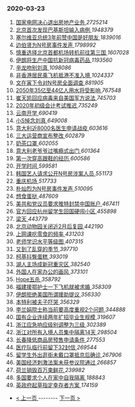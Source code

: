 ### 2020-03-23 
1. [ 国家电网决心退出房地产业务 ](https://s.weibo.com/weibo?q=%23%E5%9B%BD%E5%AE%B6%E7%94%B5%E7%BD%91%E5%86%B3%E5%BF%83%E9%80%80%E5%87%BA%E6%88%BF%E5%9C%B0%E4%BA%A7%E4%B8%9A%E5%8A%A1%23&Refer=top) *2725214*
1. [ 北京首次发现巴基斯坦输入病例 ](https://s.weibo.com/weibo?q=%23%E5%8C%97%E4%BA%AC%E9%A6%96%E6%AC%A1%E5%8F%91%E7%8E%B0%E5%B7%B4%E5%9F%BA%E6%96%AF%E5%9D%A6%E8%BE%93%E5%85%A5%E7%97%85%E4%BE%8B%23&Refer=top) *1948379*
1. [ 塞尔维亚总统3年前赞中国是好朋友 ](https://s.weibo.com/weibo?q=%23%E5%A1%9E%E5%B0%94%E7%BB%B4%E4%BA%9A%E6%80%BB%E7%BB%9F3%E5%B9%B4%E5%89%8D%E8%B5%9E%E4%B8%AD%E5%9B%BD%E6%98%AF%E5%A5%BD%E6%9C%8B%E5%8F%8B%23&Refer=top) *1839016*
1. [ 边伯贤为N号房事件发声 ](https://s.weibo.com/weibo?q=%23%E8%BE%B9%E4%BC%AF%E8%B4%A4%E4%B8%BAN%E5%8F%B7%E6%88%BF%E4%BA%8B%E4%BB%B6%E5%8F%91%E5%A3%B0%23&Refer=top) *1798992*
1. [ 慎重选择北京首都机场转机前往第三国 ](https://s.weibo.com/weibo?q=%23%E6%85%8E%E9%87%8D%E9%80%89%E6%8B%A9%E5%8C%97%E4%BA%AC%E9%A6%96%E9%83%BD%E6%9C%BA%E5%9C%BA%E8%BD%AC%E6%9C%BA%E5%89%8D%E5%BE%80%E7%AC%AC%E4%B8%89%E5%9B%BD%23&Refer=top) *1607028*
1. [ 伊朗将生产中国抗新冠病毒药品 ](https://s.weibo.com/weibo?q=%23%E4%BC%8A%E6%9C%97%E5%B0%86%E7%94%9F%E4%BA%A7%E4%B8%AD%E5%9B%BD%E6%8A%97%E6%96%B0%E5%86%A0%E7%97%85%E6%AF%92%E8%8D%AF%E5%93%81%23&Refer=top) *1193560*
1. [ 辛龙吻别刘真 ](https://s.weibo.com/weibo?q=%23%E8%BE%9B%E9%BE%99%E5%90%BB%E5%88%AB%E5%88%98%E7%9C%9F%23&Refer=top) *1098086*
1. [ 非香港居民乘飞机抵港不准入境 ](https://s.weibo.com/weibo?q=%23%E9%9D%9E%E9%A6%99%E6%B8%AF%E5%B1%85%E6%B0%91%E4%B9%98%E9%A3%9E%E6%9C%BA%E6%8A%B5%E6%B8%AF%E4%B8%8D%E5%87%86%E5%85%A5%E5%A2%83%23&Refer=top) *1024337*
1. [ 文在寅下令对N号房全面调查 ](https://s.weibo.com/weibo?q=%23%E6%96%87%E5%9C%A8%E5%AF%85%E4%B8%8B%E4%BB%A4%E5%AF%B9N%E5%8F%B7%E6%88%BF%E5%85%A8%E9%9D%A2%E8%B0%83%E6%9F%A5%23&Refer=top) *881905*
1. [ 2050年35亿至44亿人用水将受影响 ](https://s.weibo.com/weibo?q=%232050%E5%B9%B435%E4%BA%BF%E8%87%B344%E4%BA%BF%E4%BA%BA%E7%94%A8%E6%B0%B4%E5%B0%86%E5%8F%97%E5%BD%B1%E5%93%8D%23&Refer=top) *767548*
1. [ 崔天凯回应病毒来自美国军方说法 ](https://s.weibo.com/weibo?q=%23%E5%B4%94%E5%A4%A9%E5%87%AF%E5%9B%9E%E5%BA%94%E7%97%85%E6%AF%92%E6%9D%A5%E8%87%AA%E7%BE%8E%E5%9B%BD%E5%86%9B%E6%96%B9%E8%AF%B4%E6%B3%95%23&Refer=top) *745703*
1. [ 2020年初级会计考试推迟 ](https://s.weibo.com/weibo?q=%232020%E5%B9%B4%E5%88%9D%E7%BA%A7%E4%BC%9A%E8%AE%A1%E8%80%83%E8%AF%95%E6%8E%A8%E8%BF%9F%23&Refer=top) *735249*
1. [ 云南开学 ](https://s.weibo.com/weibo?q=%23%E4%BA%91%E5%8D%97%E5%BC%80%E5%AD%A6%23&Refer=top) *690419*
1. [ 小S悼念刘真 ](https://s.weibo.com/weibo?q=%23%E5%B0%8FS%E6%82%BC%E5%BF%B5%E5%88%98%E7%9C%9F%23&Refer=top) *649008*
1. [ 意大利近8000名医生申请战疫 ](https://s.weibo.com/weibo?q=%23%E6%84%8F%E5%A4%A7%E5%88%A9%E8%BF%918000%E5%90%8D%E5%8C%BB%E7%94%9F%E7%94%B3%E8%AF%B7%E6%88%98%E7%96%AB%23&Refer=top) *603616*
1. [ 三大运营商宣布整改 ](https://s.weibo.com/weibo?q=%23%E4%B8%89%E5%A4%A7%E8%BF%90%E8%90%A5%E5%95%86%E5%AE%A3%E5%B8%83%E6%95%B4%E6%94%B9%23&Refer=top) *602879*
1. [ 奶茶口罩 ](https://s.weibo.com/weibo?q=%23%E5%A5%B6%E8%8C%B6%E5%8F%A3%E7%BD%A9%23&Refer=top) *602055*
1. [ 意大利老爷爷过嘴瘾式出门 ](https://s.weibo.com/weibo?q=%23%E6%84%8F%E5%A4%A7%E5%88%A9%E8%80%81%E7%88%B7%E7%88%B7%E8%BF%87%E5%98%B4%E7%98%BE%E5%BC%8F%E5%87%BA%E9%97%A8%23&Refer=top) *601364*
1. [ 第一次穿高跟鞋的经历 ](https://s.weibo.com/weibo?q=%23%E7%AC%AC%E4%B8%80%E6%AC%A1%E7%A9%BF%E9%AB%98%E8%B7%9F%E9%9E%8B%E7%9A%84%E7%BB%8F%E5%8E%86%23&Refer=top) *600586*
1. [ 开学时间 ](https://s.weibo.com/weibo?q=%23%E5%BC%80%E5%AD%A6%E6%97%B6%E9%97%B4%23&Refer=top) *599581*
1. [ 韩国艺人请求公开N号房涉案人员 ](https://s.weibo.com/weibo?q=%23%E9%9F%A9%E5%9B%BD%E8%89%BA%E4%BA%BA%E8%AF%B7%E6%B1%82%E5%85%AC%E5%BC%80N%E5%8F%B7%E6%88%BF%E6%B6%89%E6%A1%88%E4%BA%BA%E5%91%98%23&Refer=top) *551173*
1. [ 重庆机场 ](https://s.weibo.com/weibo?q=%E9%87%8D%E5%BA%86%E6%9C%BA%E5%9C%BA&Refer=top) *517733*
1. [ 朴灿烈为N号房事件发声 ](https://s.weibo.com/weibo?q=%23%E6%9C%B4%E7%81%BF%E7%83%88%E4%B8%BAN%E5%8F%B7%E6%88%BF%E4%BA%8B%E4%BB%B6%E5%8F%91%E5%A3%B0%23&Refer=top) *510095*
1. [ 想食蛋挞 ](https://s.weibo.com/weibo?q=%E6%83%B3%E9%A3%9F%E8%9B%8B%E6%8C%9E&Refer=top) *487609*
1. [ 美共和党议员要求推特封禁中国账户 ](https://s.weibo.com/weibo?q=%23%E7%BE%8E%E5%85%B1%E5%92%8C%E5%85%9A%E8%AE%AE%E5%91%98%E8%A6%81%E6%B1%82%E6%8E%A8%E7%89%B9%E5%B0%81%E7%A6%81%E4%B8%AD%E5%9B%BD%E8%B4%A6%E6%88%B7%23&Refer=top) *467411*
1. [ 官方回应杭州留学生回国硬闯小区 ](https://s.weibo.com/weibo?q=%23%E5%AE%98%E6%96%B9%E5%9B%9E%E5%BA%94%E6%9D%AD%E5%B7%9E%E7%95%99%E5%AD%A6%E7%94%9F%E5%9B%9E%E5%9B%BD%E7%A1%AC%E9%97%AF%E5%B0%8F%E5%8C%BA%23&Refer=top) *455898*
1. [ 梁天 ](https://s.weibo.com/weibo?q=%E6%A2%81%E5%A4%A9&Refer=top) *443779*
1. [ 北京动物园关闭近2月后复园 ](https://s.weibo.com/weibo?q=%E5%8C%97%E4%BA%AC%E5%8A%A8%E7%89%A9%E5%9B%AD%E5%85%B3%E9%97%AD%E8%BF%912%E6%9C%88%E5%90%8E%E5%A4%8D%E5%9B%AD&Refer=top) *442190*
1. [ 上网课吃零食的频率 ](https://s.weibo.com/weibo?q=%23%E4%B8%8A%E7%BD%91%E8%AF%BE%E5%90%83%E9%9B%B6%E9%A3%9F%E7%9A%84%E9%A2%91%E7%8E%87%23&Refer=top) *431203*
1. [ 老师学识水平等级图 ](https://s.weibo.com/weibo?q=%23%E8%80%81%E5%B8%88%E5%AD%A6%E8%AF%86%E6%B0%B4%E5%B9%B3%E7%AD%89%E7%BA%A7%E5%9B%BE%23&Refer=top) *407315*
1. [ 又到了乱穿的季节 ](https://s.weibo.com/weibo?q=%23%E5%8F%88%E5%88%B0%E4%BA%86%E4%B9%B1%E7%A9%BF%E7%9A%84%E5%AD%A3%E8%8A%82%23&Refer=top) *397710*
1. [ 柯基抖臀蛋糕 ](https://s.weibo.com/weibo?q=%23%E6%9F%AF%E5%9F%BA%E6%8A%96%E8%87%80%E8%9B%8B%E7%B3%95%23&Refer=top) *393019*
1. [ 湖人主场成新冠重灾区 ](https://s.weibo.com/weibo?q=%23%E6%B9%96%E4%BA%BA%E4%B8%BB%E5%9C%BA%E6%88%90%E6%96%B0%E5%86%A0%E9%87%8D%E7%81%BE%E5%8C%BA%23&Refer=top) *382540*
1. [ 外国人在家办公的画风 ](https://s.weibo.com/weibo?q=%E5%A4%96%E5%9B%BD%E4%BA%BA%E5%9C%A8%E5%AE%B6%E5%8A%9E%E5%85%AC%E7%9A%84%E7%94%BB%E9%A3%8E&Refer=top) *373101*
1. [ Hope五杀 ](https://s.weibo.com/weibo?q=Hope%E4%BA%94%E6%9D%80&Refer=top) *358792*
1. [ 福建援鄂护士一下飞机就被求婚 ](https://s.weibo.com/weibo?q=%23%E7%A6%8F%E5%BB%BA%E6%8F%B4%E9%84%82%E6%8A%A4%E5%A3%AB%E4%B8%80%E4%B8%8B%E9%A3%9E%E6%9C%BA%E5%B0%B1%E8%A2%AB%E6%B1%82%E5%A9%9A%23&Refer=top) *358309*
1. [ 伊朗拒绝美国所谓援助提议 ](https://s.weibo.com/weibo?q=%23%E4%BC%8A%E6%9C%97%E6%8B%92%E7%BB%9D%E7%BE%8E%E5%9B%BD%E6%89%80%E8%B0%93%E6%8F%B4%E5%8A%A9%E6%8F%90%E8%AE%AE%23&Refer=top) *356330*
1. [ 本特利被夫子吓哭 ](https://s.weibo.com/weibo?q=%23%E6%9C%AC%E7%89%B9%E5%88%A9%E8%A2%AB%E5%A4%AB%E5%AD%90%E5%90%93%E5%93%AD%23&Refer=top) *356329*
1. [ 李兰娟院士称当前要高度重视2个问题 ](https://s.weibo.com/weibo?q=%23%E6%9D%8E%E5%85%B0%E5%A8%9F%E9%99%A2%E5%A3%AB%E7%A7%B0%E5%BD%93%E5%89%8D%E8%A6%81%E9%AB%98%E5%BA%A6%E9%87%8D%E8%A7%862%E4%B8%AA%E9%97%AE%E9%A2%98%23&Refer=top) *344888*
1. [ 国有企业连续两年扩招毕业生规模 ](https://s.weibo.com/weibo?q=%23%E5%9B%BD%E6%9C%89%E4%BC%81%E4%B8%9A%E8%BF%9E%E7%BB%AD%E4%B8%A4%E5%B9%B4%E6%89%A9%E6%8B%9B%E6%AF%95%E4%B8%9A%E7%94%9F%E8%A7%84%E6%A8%A1%23&Refer=top) *319607*
1. [ 浙江应急响应级别调整为三级 ](https://s.weibo.com/weibo?q=%E6%B5%99%E6%B1%9F%E5%BA%94%E6%80%A5%E5%93%8D%E5%BA%94%E7%BA%A7%E5%88%AB%E8%B0%83%E6%95%B4%E4%B8%BA%E4%B8%89%E7%BA%A7&Refer=top) *302389*
1. [ 浙江对所有入境人员集中隔离14天 ](https://s.weibo.com/weibo?q=%23%E6%B5%99%E6%B1%9F%E5%AF%B9%E6%89%80%E6%9C%89%E5%85%A5%E5%A2%83%E4%BA%BA%E5%91%98%E9%9B%86%E4%B8%AD%E9%9A%94%E7%A6%BB14%E5%A4%A9%23&Refer=top) *298504*
1. [ 长春降低商品房预售申请条件 ](https://s.weibo.com/weibo?q=%E9%95%BF%E6%98%A5%E9%99%8D%E4%BD%8E%E5%95%86%E5%93%81%E6%88%BF%E9%A2%84%E5%94%AE%E7%94%B3%E8%AF%B7%E6%9D%A1%E4%BB%B6&Refer=top) *277553*
1. [ 医疗队临行前留下32封信 ](https://s.weibo.com/weibo?q=%E5%8C%BB%E7%96%97%E9%98%9F%E4%B8%B4%E8%A1%8C%E5%89%8D%E7%95%99%E4%B8%8B32%E5%B0%81%E4%BF%A1&Refer=top) *269544*
1. [ 留学生外出逛街未戴口罩抵京后确诊 ](https://s.weibo.com/weibo?q=%E7%95%99%E5%AD%A6%E7%94%9F%E5%A4%96%E5%87%BA%E9%80%9B%E8%A1%97%E6%9C%AA%E6%88%B4%E5%8F%A3%E7%BD%A9%E6%8A%B5%E4%BA%AC%E5%90%8E%E7%A1%AE%E8%AF%8A&Refer=top) *267906*
1. [ 美国经济刺激法案未获参议院通过 ](https://s.weibo.com/weibo?q=%E7%BE%8E%E5%9B%BD%E7%BB%8F%E6%B5%8E%E5%88%BA%E6%BF%80%E6%B3%95%E6%A1%88%E6%9C%AA%E8%8E%B7%E5%8F%82%E8%AE%AE%E9%99%A2%E9%80%9A%E8%BF%87&Refer=top) *266857*
1. [ 荷兰销毁百万束鲜花 ](https://s.weibo.com/weibo?q=%23%E8%8D%B7%E5%85%B0%E9%94%80%E6%AF%81%E7%99%BE%E4%B8%87%E6%9D%9F%E9%B2%9C%E8%8A%B1%23&Refer=top) *239982*
1. [ 多国要求个人在家中自我隔离 ](https://s.weibo.com/weibo?q=%23%E5%A4%9A%E5%9B%BD%E8%A6%81%E6%B1%82%E4%B8%AA%E4%BA%BA%E5%9C%A8%E5%AE%B6%E4%B8%AD%E8%87%AA%E6%88%91%E9%9A%94%E7%A6%BB%23&Refer=top) *188843*
1. [ 英政府起草指定幸存者方案 ](https://s.weibo.com/weibo?q=%E8%8B%B1%E6%94%BF%E5%BA%9C%E8%B5%B7%E8%8D%89%E6%8C%87%E5%AE%9A%E5%B9%B8%E5%AD%98%E8%80%85%E6%96%B9%E6%A1%88&Refer=top) *174159* 

- [ < 上一页 ](https://github.com/able8/weibo-hot-record/blob/master/2020-03-22.md) -------- [ 下一页 > ](https://github.com/able8/weibo-hot-record/blob/master/2020-03-24.md)